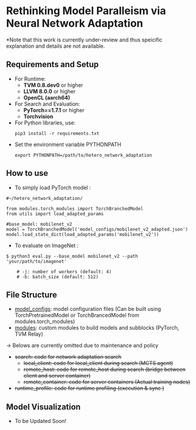 # Rethinking Model Paralleism via Neural Network Adaptation
*Note that this work is currently under-review and thus speicific explanation and details are not available.

## Requirements and Setup
- For Runtime: 
    - **TVM 0.8.dev0** or higher
    - **LLVM 8.0.0** or higher
    - **OpenCL (aarch64)**
- For Search and Evaluation:
    - **PyTorch==1.7.1** or higher
    - **Torchvision**
- For Python libraries, use:
    ```
    pip3 install -r requirements.txt
    ```
- Set the environment variable PYTHONPATH
    ```
    export PYTHONPATH=/path/to/hetero_network_adaptation
    ```

## How to use
- To simply load PyTorch model :
```
#~/hetero_network_adaptation/

from modules.torch_modules import TorchBranchedModel
from utils import load_adapted_params

#base_model: mobilenet_v2
model = TorchBranchedModel('model_configs/mobilenet_v2_adapted.json')
model.load_state_dict(load_adapted_params('mobilenet_v2'))
```

- To evaluate on ImageNet :
```
$ python3 eval.py --base_model mobilenet_v2 --path 'your/path/to/imagenet'  

    # -j: number of workers (default: 4)
    # -b: batch_size (default: 512)
```

## File Structure 
- [model_configs]('model_configs/'): model configuration files (Can be built using TorchPretrainedModel or TorchBrancedModel from modules.torch_modules)
- [modules]('modules/'): custom modules to build models and subblocks (PyTorch, TVM Relay)

→ Belows are currently omitted due to maintenance and policy

- ~~search: code for network adaptation search~~
    - ~~local_client: code for local_client during search (MCTS agent)~~
    - ~~remote_host: code for remote_host during search (bridge between client and server container)~~
    - ~~remote_container: code for server containers (Actual training nodes)~~
- ~~runtime_profile: code for runtime profiling (execution & sync )~~

## Model Visualization
- To be Updated Soon!
